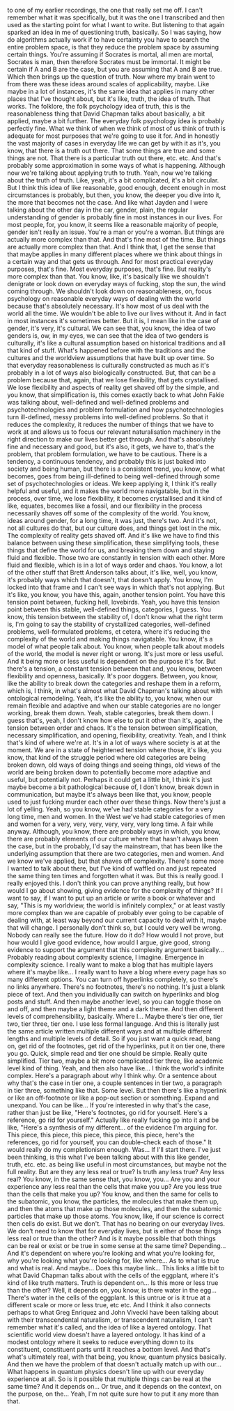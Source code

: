 ﻿to one of my earlier recordings, the one that really set me off. I can't remember what it
was specifically, but it was the one I transcribed and then used as the starting point for what
I want to write. But listening to that again sparked an idea in me of questioning truth,
basically. So I was saying, how do algorithms actually work if to have certainty you have
to search the entire problem space, is that they reduce the problem space by assuming certain
things. You're assuming if Socrates is mortal, all men are mortal, Socrates is man, then therefore
Socrates must be immortal. It might be certain if A and B are the case, but you are assuming
that A and B are true. Which then brings up the question of truth. Now where my brain
went to from there was these ideas around scales of applicability, maybe. Like maybe
in a lot of instances, it's the same idea that applies in many other places that I've
thought about, but it's like, truth, the idea of truth. That works. The folklore, the folk
psychology idea of truth, this is the reasonableness thing that David Chapman talks about basically,
a bit applied, maybe a bit further. The everyday folk psychology idea is probably perfectly
fine. What we think of when we think of most of us think of truth is adequate for most
purposes that we're going to use it for. And in honestly the vast majority of cases
in everyday life we can get by with it as it's, you know, that there is a truth out
there. That some things are true and some things are not. That there is a particular
truth out there, etc. etc. And that's probably some approximation in some ways of what is
happening. Although now we're talking about applying truth to truth. Yeah, now we're talking
about the truth of truth. Like, yeah, it's a bit complicated, it's a bit circular. But
I think this idea of like reasonable, good enough, decent enough in most circumstances
is probably, but then, you know, the deeper you dive into it, the more that becomes not
the case. And like what Jayden and I were talking about the other day in the car, gender,
plain, the regular understanding of gender is probably fine in most instances in our
lives. For most people, for, you know, it seems like a reasonable majority of people,
gender isn't really an issue. You're a man or you're a woman. But things are actually
more complex than that. And that's fine most of the time. But things are actually more
complex than that. And I think that, I get the sense that that maybe applies in many
different places where we think about things in a certain way and that gets us through.
And for most practical everyday purposes, that's fine. Most everyday purposes, that's
fine. But reality's more complex than that. You know, like, it's basically like we shouldn't
denigrate or look down on everyday ways of fucking, stop the sun, the wind coming through.
We shouldn't look down on reasonableness, on, focus psychology on reasonable everyday
ways of dealing with the world because that's absolutely necessary. It's how most of us
deal with the world all the time. We wouldn't be able to live our lives without it. And
in fact in most instances it's sometimes better. But it is, I mean like in the case of gender,
it's very, it's cultural. We can see that, you know, the idea of two genders is, ow,
in my eyes, we can see that the idea of two genders is culturally, it's like a cultural
assumption based on historical traditions and all that kind of stuff. What's happened
before with the traditions and the cultures and the worldview assumptions that have built
up over time. So that everyday reasonableness is culturally constructed as much as it's
probably in a lot of ways also biologically constructed. But, that can be a problem because
that, again, that we lose flexibility, that gets crystallised. We lose flexibility and
aspects of reality get shaved off by the simple, and you know, that simplification is, this
comes exactly back to what John Fakie was talking about, well-defined and well-defined
problems and psychotechnologies and problem formulation and how psychotechnologies turn
ill-defined, messy problems into well-defined problems. So that it reduces the complexity,
it reduces the number of things that we have to work at and allows us to focus our relevant
naturalisation machinery in the right direction to make our lives better get through. And
that's absolutely fine and necessary and good, but it's also, it gets, we have to, that's
the problem, that problem formulation, we have to be cautious. There is a tendency,
a continuous tendency, and probably this is just baked into society and being human, but
there is a consistent trend, you know, of what becomes, goes from being ill-defined to
being well-defined through some set of psychotechnologies or ideas. We keep applying it, I think it's
really helpful and useful, and it makes the world more navigatable, but in the process,
over time, we lose flexibility, it becomes crystallised and it kind of like, equates,
becomes like a fossil, and our flexibility in the process necessarily shaves off some
of the complexity of the world. You know, ideas around gender, for a long time, it was
just, there's two. And it's not, not all cultures do that, but our culture does, and things
get lost in the mix. The complexity of reality gets shaved off. And it's like we have to
find this balance between using these simplification, these simplifying tools, these things that
define the world for us, and breaking them down and staying fluid and flexible. Those
two are constantly in tension with each other. More fluid and flexible, which is in a lot
of ways order and chaos. You know, a lot of the other stuff that Brett Anderson talks
about, it's like, well, you know, it's probably ways which that doesn't, that doesn't apply.
You know, I'm locked into that frame and I can't see ways in which that's not applying.
But it's like, you know, you have this, again, another tension point. You have this tension
point between, fucking hell, lovebirds. Yeah, you have this tension point between this stable,
well-defined things, categories, I guess. You know, this tension between the stability
of, I don't know what the right term is, I'm going to say the stability of crystallized
categories, well-defined problems, well-formulated problems, et cetera, where it's reducing the
complexity of the world and making things navigatable. You know, it's a model of what
people talk about. You know, when people talk about models of the world, the model is never
right or wrong. It's just more or less useful. And it being more or less useful is dependent
on the purpose it's for. But there's a tension, a constant tension between that and, you know,
between flexibility and openness, basically. It's poor doggers. Between, you know, like
the ability to break down the categories and reshape them in a reform, which is, I think,
in what's almost what David Chapman's talking about with ontological remodeling. Yeah, it's
like the ability to, you know, when our remain flexible and adaptive and when our stable categories
are no longer working, break them down. Yeah, stable categories, break them down. I guess
that's, yeah, I don't know how else to put it other than it's, again, the tension between
order and chaos. It's the tension between simplification, necessary simplification, and opening, flexibility,
creativity. Yeah, and I think that's kind of where we're at. It's in a lot of ways where
society is at at the moment. We are in a state of heightened tension where those, it's like,
you know, that kind of the struggle period where old categories are being broken down,
old ways of doing things and seeing things, old views of the world are being broken down
to potentially become more adaptive and useful, but potentially not. Perhaps it could get
a little bit, I think it's just maybe become a bit pathological because of, I don't know,
break down in communication, but maybe it's always been like that, you know, people used
to just fucking murder each other over these things. Now there's just a lot of yelling.
Yeah, so you know, we've had stable categories for a very long time, men and women. In the
West we've had stable categories of men and women for a very, very, very, very, very,
very long time. A fair while anyway. Although, you know, there are probably ways in which,
you know, there are probably elements of our culture where that hasn't always been the
case, but in the probably, I'd say the mainstream, that has been like the underlying assumption
that there are two categories, men and women. And we know we've applied, but that shaves
off complexity. There's some more I wanted to talk about there, but I've kind of waffled
on and just repeated the same thing ten times and forgotten what it was. But this is really
good. I really enjoyed this. I don't think you can prove anything really, but how would
I go about showing, giving evidence for the complexity of things? If I want to say, if
I want to put up an article or write a book or whatever and say, "This is my worldview,
the world is infinitely complex," or at least vastly more complex than we are capable of
probably ever going to be capable of dealing with, at least way beyond our current capacity
to deal with it, maybe that will change. I personally don't think so, but I could very
well be wrong. Nobody can really see the future. How do it do? How would I not prove, but how
would I give good evidence, how would I argue, give good, strong evidence to support the
argument that this complexity argument basically... Probably reading about complexity science,
I imagine. Emergence in complexity science. I really want to make a blog that has multiple
layers where it's maybe like... I really want to have a blog where every page has so many
different options. You can turn off hyperlinks completely, so there's no links anywhere.
There's no footnotes, there's no nothing. It's just a blank piece of text. And then
you individually can switch on hyperlinks and blog posts and stuff. And then maybe another
level, so you can toggle those on and off, and then maybe a light theme and a dark theme.
And then different levels of comprehensibility, basically. Where I... Maybe there's tier one,
tier two, tier three, tier one. I use less formal language. And this is literally just
the same article written multiple different ways and at multiple different lengths and
multiple levels of detail. So if you just want a quick read, bang on, get rid of the
footnotes, get rid of the hyperlinks, put it on tier one, there you go. Quick, simple
read and tier one should be simple. Really quite simplified. Tier two, maybe a bit more
complicated tier three, like academic level kind of thing. Yeah, and then also have like...
I think the world's infinite complex. Here's a paragraph about why I think why. Or a sentence
about why that's the case in tier one, a couple sentences in tier two, a paragraph in tier
three, something like that. Some level. But then there's like a hyperlink or like an off-footnote
or like a pop-out section or something. Expand and unexpand. You can be like... If you're
interested in why that's the case, rather than just be like, "Here's footnotes, go rid
for yourself. Here's a reference, go rid for yourself." Actually like really fucking go
into it and be like, "Here's a synthesis of my different... of the evidence I'm arguing
for. This piece, this piece, this piece, this piece, this piece, here's the references,
go rid for yourself, you can double-check each of those." It would really do my completionism
enough. Was... If I'll start there. I've just been thinking, is this what I've been talking
about with this like gender, truth, etc. etc. as being like useful in most circumstances,
but maybe not the full reality. But are they any less real or true? Is truth any less true?
Any less real? You know, in the same sense that, you know, you... Are you and your experience
any less real than the cells that make you up? Are you less true than the cells that make
you up? You know, and then the same for cells to the subatomic, you know, the particles,
the molecules that make them up, and then the atoms that make up those molecules, and
then the subatomic particles that make up those atoms. You know, like, if our science
is correct then cells do exist. But we don't. That has no bearing on our everyday lives.
We don't need to know that for everyday lives, but is either of those things less real or
true than the other? And is it maybe possible that both things can be real or exist or be
true in some sense at the same time? Depending... And it's dependent on where you're looking
and what you're looking for, why you're looking what you're looking for, like where... As
to what is true and what is real. And maybe... Does this maybe link... This links a little
bit to what David Chapman talks about with the cells of the eggplant, where it's kind
of like truth matters. Truth is dependent on... Is this more or less true than the other?
Well, it depends on, you know, is there water in the egg... There's water in the cells of
the eggplant. Is this untrue or is it true at a different scale or more or less true,
etc etc. And I think it also connects perhaps to what Greg Enriquez and John Vivecki have
been talking about with their transcendental naturalism, or transcendent naturalism, I
can't remember what it's called, and the idea of like a layered ontology. That scientific
world view doesn't have a layered ontology. It has kind of a modest ontology where it
seeks to reduce everything down to its constituent, constituent parts until it reaches a bottom
level. And that's what's ultimately real, with that being, you know, quantum physics
basically. And then we have the problem of that doesn't actually match up with our...
What happens in quantum physics doesn't line up with our everyday experience at all. So
is it possible that multiple things can be real at the same time? And it depends on...
Or true, and it depends on the context, on the purpose, on the... Yeah, I'm not quite
sure how to put it any more than that.
